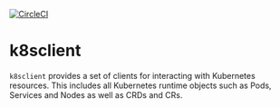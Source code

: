 [![CircleCI](https://circleci.com/gh/LeXFReeMan/k8sclient.svg?&style=shield)](https://circleci.com/gh/LeXFReeMan/k8sclient)

# k8sclient

`k8sclient` provides a set of clients for interacting with Kubernetes resources.
This includes all Kubernetes runtime objects such as Pods, Services and Nodes as
well as CRDs and CRs.
